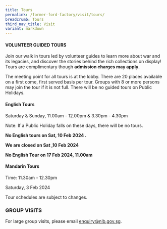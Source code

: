 ```yaml
---
title: Tours
permalink: /former-ford-factory/visit/tours/
breadcrumb: Tours
third_nav_title: Visit
variant: markdown
---
```

#### VOLUNTEER GUIDED TOURS

Join our walk in tours led by volunteer guides to learn more about war and its legacies, and discover the stories behind the rich collections on display!  Tours are complimentary though **admission charges may apply**.

The meeting point for all tours is at the lobby.  There are 20 places available on a first come, first served basis per tour.  Groups with 8 or more persons may join the tour if it is not full.  There will be no guided tours on Public Holidays.  

#### **English Tours**
Saturday & Sunday, 11.00am - 12.00pm 
& 3.30pm - 4.30pm

Note: If a Public Holiday falls on these days,
there will be no tours.

**No English tours on Sat, 10 Feb 2024
.** 

**We are closed on Sat ,10 Feb 2024**



**No English Tour on 17 Feb 2024, 11.00am**

#### **Mandarin Tours**
Time: 11.30am - 12.30pm

Saturday, 3 Feb 2024


Tour schedules are subject to changes.

### GROUP VISITS

For large group visits, please email enquiry@nlb.gov.sg.